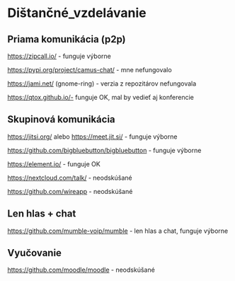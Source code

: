 # Dištančné_vzdelávanie

## Priama komunikácia (p2p)
https://zipcall.io/ - funguje výborne

https://pypi.org/project/camus-chat/ - mne nefungovalo

https://jami.net/ (gnome-ring) - verzia z repozitárov nefungovala

https://qtox.github.io/- funguje OK, mal by vedieť aj konferencie

## Skupinová komunikácia
https://jitsi.org/ alebo https://meet.jit.si/ - funguje výborne

https://github.com/bigbluebutton/bigbluebutton - funguje výborne

https://element.io/ - funguje OK

https://nextcloud.com/talk/ - neodskúšané

https://github.com/wireapp - neodskúšané

## Len hlas + chat
https://github.com/mumble-voip/mumble - len hlas a chat, funguje výborne

## Vyučovanie
https://github.com/moodle/moodle - neodskúšané

